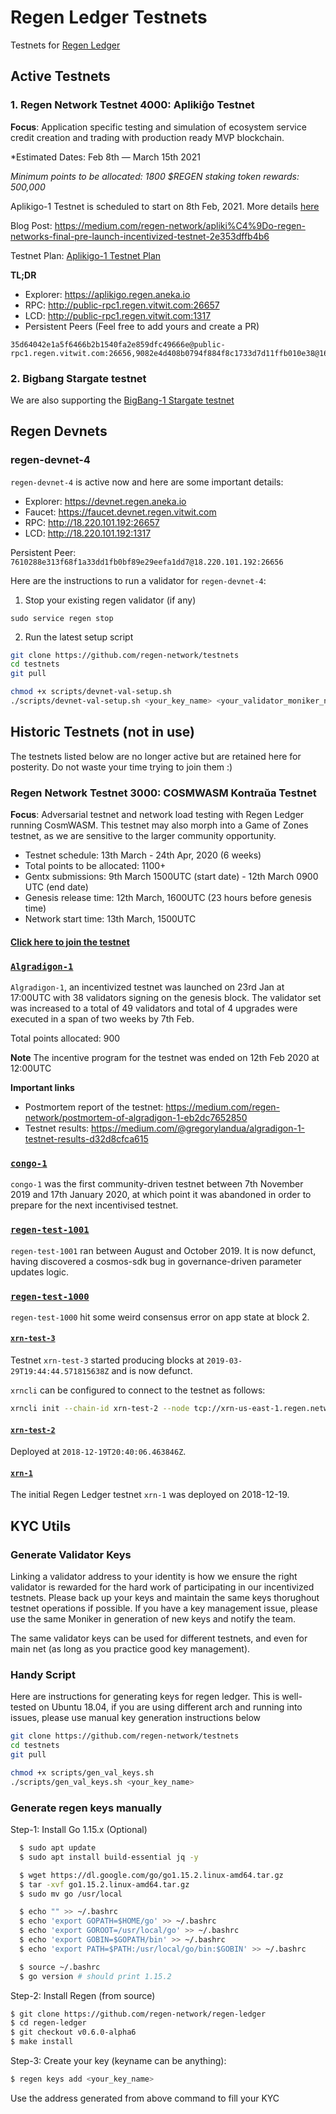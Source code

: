 # Regen Ledger Testnets

Testnets for [Regen Ledger](https://github.com/regen-network/regen-ledger)

## Active Testnets

### 1. Regen Network Testnet 4000: Aplikiĝo Testnet

**Focus**: Application specific testing and simulation of ecosystem service credit creation and trading with production ready MVP blockchain.

*Estimated Dates: Feb 8th — March 15th 2021

*Minimum points to be allocated: 1800*
*$REGEN staking token rewards: 500,000*

Aplikigo-1 Testnet is scheduled to start on 8th Feb, 2021. More details [here](./aplikigo-1)

Blog Post: https://medium.com/regen-network/apliki%C4%9Do-regen-networks-final-pre-launch-incentivized-testnet-2e353dffb4b6

Testnet Plan: [Aplikigo-1 Testnet Plan](./aplikigo-1/PLAN.md)

**TL;DR**
- Explorer: https://aplikigo.regen.aneka.io
- RPC: http://public-rpc1.regen.vitwit.com:26657
- LCD: http://public-rpc1.regen.vitwit.com:1317
- Persistent Peers (Feel free to add yours and create a PR)
```
35d64042e1a5f6466b2b1540fa2e859dfc49666e@public-rpc1.regen.vitwit.com:26656,9082e4d408b0794f884f8c1733d7d11ffb010e38@161.35.51.84:26656,937bbb7a231a870452dd595a442a191d609a26a5@116.203.20.144:26656,
```

### 2. Bigbang Stargate testnet
We are also supporting the [BigBang-1 Stargate testnet](https://github.com/cosmos/testnets/tree/master/bigbang-1)


## Regen Devnets

### regen-devnet-4

`regen-devnet-4` is active now and here are some important details:

- Explorer: https://devnet.regen.aneka.io
- Faucet: https://faucet.devnet.regen.vitwit.com
- RPC: http://18.220.101.192:26657
- LCD: http://18.220.101.192:1317

Persistent Peer: `7610288e313f68f1a33dd1fb0bf89e29eefa1dd7@18.220.101.192:26656`

Here are the instructions to run a validator for `regen-devnet-4`:

1. Stop your existing regen validator (if any)
```shell script
sudo service regen stop
```
2. Run the latest setup script
```sh
git clone https://github.com/regen-network/testnets
cd testnets
git pull

chmod +x scripts/devnet-val-setup.sh
./scripts/devnet-val-setup.sh <your_key_name> <your_validator_moniker_name>
```


## Historic Testnets (not in use)

The testnets listed below are no longer active but are retained here for posterity. Do not waste your time trying to join them :)

### Regen Network Testnet 3000: COSMWASM Kontraŭa Testnet

**Focus**: Adversarial testnet and network load testing with Regen Ledger running CosmWASM. This testnet may also morph into a Game of Zones testnet, as we are sensitive to the larger community opportunity.

* Testnet schedule: 13th March - 24th Apr, 2020 (6 weeks)
* Total points to be allocated: 1100+
* Gentx submissions: 9th March 1500UTC (start date) - 12th March 0900 UTC (end date)
* Genesis release time: 12th March, 1600UTC (23 hours before genesis time)
* Network start time: 13th March, 1500UTC

#### [Click here to join the testnet](./kontraua/README.md)

### [`Algradigon-1`](https://github.com/regen-network/testnets/tree/modifications/archive/algradigon-1)

`Algradigon-1`, an incentivized testnet was launched on 23rd Jan at 17:00UTC with 38 validators signing on the genesis block. The validator set was increased to a total of 49 validators and total of 4 upgrades were executed in a span of two weeks by 7th Feb.

Total points allocated: 900

**Note**
The incentive program for the testnet was ended on 12th Feb 2020 at 12:00UTC

**Important links**

* Postmortem report of the testnet: https://medium.com/regen-network/postmortem-of-algradigon-1-eb2dc7652850
* Testnet results: https://medium.com/@gregorylandua/algradigon-1-testnet-results-d32d8cfca615

### [`congo-1`](https://github.com/regen-network/testnets/tree/modifications/archive/congo-1)

`congo-1` was the first community-driven testnet between 7th November 2019 and 17th January 2020, at which point it was abandoned in order to prepare for the next incentivised testnet.

### [`regen-test-1001`](https://github.com/regen-network/testnets/tree/modifications/archive/regen-test-1001)

`regen-test-1001` ran between August and October 2019. It is now defunct, having discovered a cosmos-sdk bug in governance-driven parameter updates logic.

### [`regen-test-1000`](https://github.com/regen-network/testnets/tree/modifications/archive/regen-test-1000)

`regen-test-1000` hit some weird consensus error on app state at block 2.

#### [`xrn-test-3`](https://github.com/regen-network/testnets/tree/modifications/archive/xrn-test-3)

Testnet `xrn-test-3` started producing blocks at `2019-03-29T19:44:44.571815638Z` and is now defunct.


`xrncli` can be configured to connect to the testnet as follows:

```sh
xrncli init --chain-id xrn-test-2 --node tcp://xrn-us-east-1.regen.network:26657
```

#### [`xrn-test-2`](https://github.com/regen-network/testnets/tree/modifications/archive/xrn-test-2)

Deployed at `2018-12-19T20:40:06.463846Z`.

#### [`xrn-1`](https://github.com/regen-network/testnets/tree/modifications/archive/xrn-1)

The initial Regen Ledger testnet `xrn-1` was deployed on 2018-12-19.


## KYC Utils

### Generate Validator Keys
Linking a validator address to your identity is how we ensure the right validator is rewarded for the hard work of participating in our incentivized testnets.  Please back up your keys and maintain the same keys thorughout testnet operations if possible.  If you have a key management issue, please use the same Moniker in generation of new keys and notify the team.

The same validator keys can be used for different testnets, and even for main net (as long as you practice good key management). 

### Handy Script
Here are instructions for generating keys for regen ledger. This is well-tested on Ubuntu 18.04, if you are using different arch and running into issues, please use manual key generation instructions below
```sh
git clone https://github.com/regen-network/testnets
cd testnets
git pull

chmod +x scripts/gen_val_keys.sh
./scripts/gen_val_keys.sh <your_key_name>
```
### Generate regen keys manually
Step-1: Install Go 1.15.x (Optional)
```sh
  $ sudo apt update
  $ sudo apt install build-essential jq -y

  $ wget https://dl.google.com/go/go1.15.2.linux-amd64.tar.gz
  $ tar -xvf go1.15.2.linux-amd64.tar.gz
  $ sudo mv go /usr/local

  $ echo "" >> ~/.bashrc
  $ echo 'export GOPATH=$HOME/go' >> ~/.bashrc
  $ echo 'export GOROOT=/usr/local/go' >> ~/.bashrc
  $ echo 'export GOBIN=$GOPATH/bin' >> ~/.bashrc
  $ echo 'export PATH=$PATH:/usr/local/go/bin:$GOBIN' >> ~/.bashrc

  $ source ~/.bashrc
  $ go version # should print 1.15.2
```

Step-2: Install Regen (from source)
```sh
$ git clone https://github.com/regen-network/regen-ledger
$ cd regen-ledger
$ git checkout v0.6.0-alpha6
$ make install
```

Step-3: Create your key (keyname can be anything):

```sh
$ regen keys add <your_key_name>
```
Use the address generated from above command to fill your KYC
